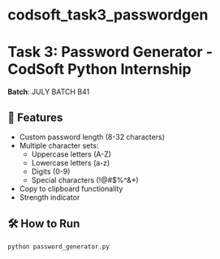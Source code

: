 # codsoft_task3_passwordgen
# Task 3: Password Generator - CodSoft Python Internship
**Batch**: JULY BATCH B41  

## 🔐 Features
- Custom password length (8-32 characters)
- Multiple character sets:
  - Uppercase letters (A-Z)
  - Lowercase letters (a-z)
  - Digits (0-9)
  - Special characters (!@#$%^&*)
- Copy to clipboard functionality
- Strength indicator

## 🛠️ How to Run
```bash
python password_generator.py
